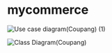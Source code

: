 
# mycommerce
![Use case diagram(Coupang) (1)](https://user-images.githubusercontent.com/24310798/132521234-9a321aae-ee68-4ed4-b24f-ab6601927fc2.jpeg)

![Class Diagram(Coupang)](https://user-images.githubusercontent.com/43538380/132126309-0973409b-6f76-4340-b7ae-e441ac693c18.jpeg)

